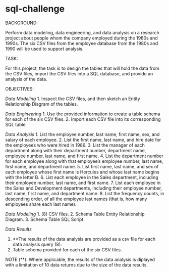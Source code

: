 # sql-challenge

BACKGROUND:

Perform data modeling, data engineering, and data analysis on a 
research project about people whom the company employed during the 1980s and 1990s. 
The six CSV files from the employee database from the 1980s and 1990 will be used to 
support analysis.  

TASK:

For this project, the task is to design the tables that will hold the data from the CSV files,
import the CSV files into a SQL database, and provide an analysis of the data. 

OBJECTIVES:

*Data Modeling*
    1. Inspect the CSV files, and then sketch an Entity Relationship Diagram of the tables. 

*Data Engineering*
    1. Use the provided information to create a table schema for each of the six CSV files.
    2. Import each CSV file into its corresponding SQL table

*Data Analysis*
    1. List the employee number, last name, first name, sex, and salary of each employee.
    2. List the first name, last name, and hire date for the employees who were hired in 1986.
    3. List the manager of each department along with their department number, department name, 
       employee number, last name, and first name.
    4. List the department number for each employee along with that employee’s employee number, 
       last name, first name, and department name.
    5. List first name, last name, and sex of each employee whose first name is Hercules and 
       whose last name begins with the letter B.
    6. List each employee in the Sales department, including their employee number, 
       last name, and first name.
    7. List each employee in the Sales and Development departments, including their employee number, 
       last name, first name, and department name.
    8. List the frequency counts, in descending order, of all 
       the employee last names (that is, how many employees share each last name).

*Data Modeling*
      1. (8) CSV files.
      2. Schema Table Entity Relationship Diagram.
      3. Schema Table SQL Script.

*Data Results*
   1. **The results of the data analysis are provided as a csv file for each data analysis query (8). 
   2. Table schema provided for each of the six CSV files.

 NOTE (**): Where applicable, the results of the data analysis is diplayed with a limitation of 10 data
            returns due to the size of the data results.

 
